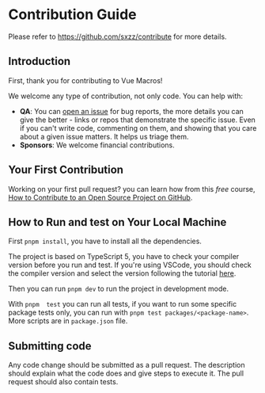 # Contribution Guide

Please refer to https://github.com/sxzz/contribute for more details.

## Introduction

First, thank you for contributing to Vue Macros!

We welcome any type of contribution, not only code. You can help with:

- **QA**: You can [open an issue](https://github.com/vue-macros/vue-macros/issues) for bug reports, the more details you can give the better - links or repos that demonstrate the specific issue. Even if you can't write code, commenting on them, and showing that you care about a given issue matters. It helps us triage them.
- **Sponsors**: We welcome financial contributions.

## Your First Contribution

Working on your first pull request? you can learn how from this _free_ course, [How to Contribute to an Open Source Project on GitHub](https://egghead.io/courses/how-to-contribute-to-an-open-source-project-on-github).

## How to Run and test on Your Local Machine

First `pnpm install`, you have to install all the dependencies.

The project is based on TypeScript 5, you have to check your compiler version before you run and test. If you're using VSCode, you should check the compiler version and select the version following the tutorial [here](https://stackoverflow.com/questions/39668731/what-typescript-version-is-visual-studio-code-using-how-to-update-it#answer-39676463).

Then you can run `pnpm dev` to run the project in development mode.

With `pnpm  test` you can run all tests, if you want to run some specific package tests only, you can run with `pnpm test packages/<package-name>`. More scripts are in `package.json` file.

## Submitting code

Any code change should be submitted as a pull request. The description should explain what the code does and give steps to execute it. The pull request should also contain tests.
